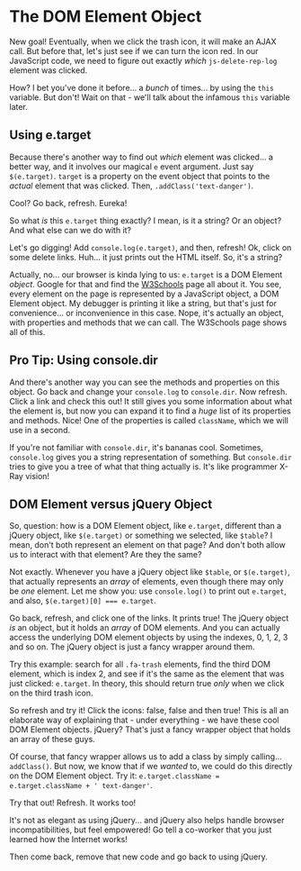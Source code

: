 # The DOM Element Object

New goal! Eventually, when we click the trash icon, it will make an AJAX call. But
before that, let's just see if we can turn the icon red. In our JavaScript code,
we need to figure out exactly *which* `js-delete-rep-log` element was clicked.

How? I bet you've done it before... a *bunch* of times... by using the `this` variable.
But don't! Wait on that - we'll talk about the infamous `this` variable later.

## Using e.target

Because there's another way to find out *which* element was clicked... a better way,
and it involves our magical `e` event argument. Just say `$(e.target)`. `target`
is a property on the event object that points to the *actual* element that was clicked.
Then, `.addClass('text-danger')`.

Cool? Go back, refresh. Eureka!

So what *is* this `e.target` thing exactly? I mean, is it a string? Or an object?
And what else can we do with it?

Let's go digging! Add `console.log(e.target)`, and then, refresh! Ok, click on some
delete links. Huh... it just prints out the HTML itself. So, it's a string?

Actually, no... our browser is kinda lying to us: `e.target` is a DOM Element *object*.
Google for that and find the [W3Schools](http://www.w3schools.com/jsref/dom_obj_all.asp)
page all about it. You see, every element on the page is represented by a JavaScript
object, a DOM Element object. My debugger is printing it like a string, but that's
just for convenience... or inconvenience in this case. Nope, it's actually an object,
with properties and methods that we can call. The W3Schools page shows all of this.

## Pro Tip: Using console.dir

And there's another way you can see the methods and properties on this object. Go
back and change your `console.log` to `console.dir`. Now refresh. Click a link and
check this out! It still gives you some information about what the element is, but
now you can expand it to find a *huge* list of its properties and methods. Nice!
One of the properties is called `className`, which we will use in a second.

If you're not familiar with `console.dir`, it's bananas cool. Sometimes, `console.log`
gives you a string representation of something. But `console.dir` tries to give you
a tree of what that thing actually is. It's like programmer X-Ray vision!

## DOM Element versus jQuery Object

So, question: how is a DOM Element object, like `e.target`, different than a jQuery
object, like `$(e.target)` or something we selected, like `$table`? I mean, don't
both represent an element on that page? And don't both allow us to interact with
that element? Are they the same?

Not exactly. Whenever you have a jQuery object like `$table`, or `$(e.target)`, that
actually represents an *array* of elements, even though there may only be *one* element.
Let me show you: use `console.log()` to print out `e.target`, and also,
`$(e.target)[0] === e.target`.

Go back, refresh, and click one of the links. It prints true! The jQuery object *is*
an object, but it holds an *array* of DOM elements. And you can actually access the
underlying DOM element objects by using the indexes, 0, 1, 2, 3 and so on. The jQuery
object is just a fancy wrapper around them.

Try this example: search for all `.fa-trash` elements, find the third DOM element,
which is index 2, and see if it's the same as the element that was just clicked:
`e.target`. In theory, this should return true *only* when we click on the third
trash icon.

So refresh and try it! Click the icons: false, false and then true! This is all an
elaborate way of explaining that - under everything - we have these cool DOM Element
objects. jQuery? That's just a fancy wrapper object that holds an array of these
guys.

Of course, that fancy wrapper allows us to add a class by simply calling... `addClass()`.
But now, we know that if we *wanted* to, we could do this directly on the DOM Element
object. Try it: `e.target.className = e.target.className + ' text-danger'`.

Try that out! Refresh. It works too!

It's not as elegant as using jQuery... and jQuery also helps handle browser incompatibilities,
but feel empowered! Go tell a co-worker that you just learned how the Internet works!

Then come back, remove that new code and go back to using jQuery.
